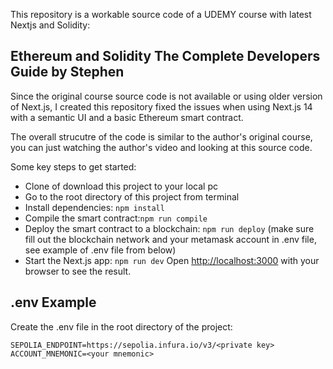 This repository is a workable source code of a UDEMY course with latest Nextjs and Solidity:

## Ethereum and Solidity The Complete Developers Guide by Stephen

Since the original course source code is not available or using older version of Next.js, I created this repository fixed the issues when using Next.js 14 with a semantic UI and a basic Ethereum smart contract.

The overall strucutre of the code is similar to the author's original course, you can just watching the author's video and looking at this source code.

Some key steps to get started:

- Clone of download this project to your local pc
- Go to the root directory of this project from terminal
- Install dependencies: `npm install`
- Compile the smart contract:`npm run compile`
- Deploy the smart contract to a blockchain: `npm run deploy` (make sure fill out the blockchain network and your metamask account in .env file, see example of .env file from below)
- Start the Next.js app: `npm run dev`
  Open [http://localhost:3000](http://localhost:3000) with your browser to see the result.

## .env Example

Create the .env file in the root directory of the project:

```
SEPOLIA_ENDPOINT=https://sepolia.infura.io/v3/<private key>
ACCOUNT_MNEMONIC=<your mnemonic>
```
